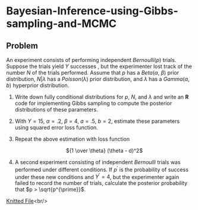 # Bayesian-Inference-using-Gibbs-sampling-and-MCMC

## Problem
An experiment consists of performing independent _Bernoulli_($p$) trials. Suppose the trials yield $Y$ successes , but the experimenter lost track of the number $N$ of the trials performed. Assume that $p$ has a _Beta_($\alpha$, $\beta$) prior distribution, $N|\lambda$ has a _Poisson_($\lambda$) prior distribution, and $\lambda$ has a _Gamma_($a$, $b$) hyperprior distribution.
  
1. Write down fully conditional distributions for $p$, $N$, and $\lambda$ and write an **R** code for implementing Gibbs sampling to compute the posterior distributions of these parameters.  
  
2. With $Y = 15$, $\alpha = .2$, $\beta = 4$, $a = .5$, $b = 2$, estimate these parameters using squared error loss function.    
    
3. Repeat the above estimation with loss function  
  
     <center> ${1 \over \theta} (\theta - d)^2$ </center>
  
4. A second experiment consisting of independent _Bernoulli_ trials was performed under different conditions. If $p^{\prime}$ is the probability of success under these new conditions and $Y^{\prime} = 4$, but the experimenter again failed to record the number of trials, calculate the posterior probability that $p > \sqrt{p^{\prime}}$.



[Knitted File]([[https://fisseha21.github.io/Bayesian-Inference-using-Gibbs-sampling-and-MCMC/](https://fisseha21.github.io/Bayesian-Inference-using-Gibbs-sampling-and-MCMC/)](https://fisseha21.github.io/Bayesian-Inference-using-Gibbs-sampling-and-MCMC/))<br/>
